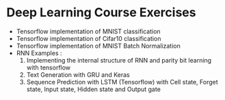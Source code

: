# Deep Learning Course Exercises

 - Tensorflow implementation of MNIST classification
 - Tensorflow implementation of Cifar10 classification
 - Tensorflow implementation of MNIST Batch Normalization 
 - RNN Examples :
      1. Implementing the internal structure of RNN and parity bit learning with tensorflow
      2. Text Generation with GRU and Keras 
      3. Sequence Prediction with LSTM (Tensorflow) with Cell state, Forget state, Input state, Hidden state and Output gate
 
